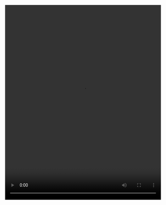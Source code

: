<video width="512" height="640" controls>
  <source src="original_convert.mp4" type="video/mp4">
</video>
